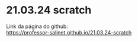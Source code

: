 # 21.03.24 scratch
Link da página do github:<br/>
https://professor-salinet.github.io/21.03.24-scratch
